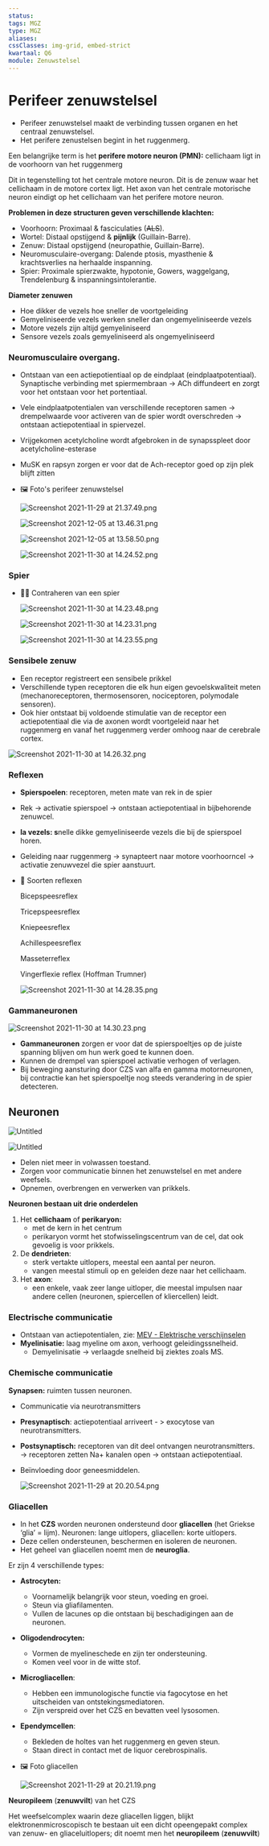 ```yaml
---
status: 
tags: MGZ
type: MGZ
aliases:
cssClasses: img-grid, embed-strict
kwartaal: Q6
module: Zenuwstelsel
---
```


# Perifeer zenuwstelsel

- Perifeer zenuwstelsel maakt de verbinding tussen organen en het centraal zenuwstelsel.
- Het perifere zenustelsen begint in het ruggenmerg.

Een belangrijke term is het **perifere motore neuron (PMN):** cellichaam ligt in de voorhoorn van het ruggenmerg 

Dit in tegenstelling tot het centrale motore neuron. Dit is de zenuw waar het cellichaam in de motore cortex ligt. Het axon van het centrale motorische neuron eindigt op het cellichaam van het perifere motore neuron.

**Problemen in deze structuren geven verschillende klachten:**

- Voorhoorn: Proximaal & fasciculaties (~~ALS~~).
- Wortel: Distaal opstijgend & **pijnlijk** (Guillain-Barre).
- Zenuw: Distaal opstijgend (neuropathie, Guillain-Barre).
- Neuromusculaire-overgang: Dalende ptosis, myasthenie & krachtsverlies na herhaalde inspanning.
- Spier: Proximale spierzwakte, hypotonie, Gowers, waggelgang, Trendelenburg & inspanningsintolerantie.

**Diameter zenuwen**

- Hoe dikker de vezels hoe sneller de voortgeleiding
- Gemyeliniseerde vezels werken sneller dan ongemyeliniseerde vezels
- Motore vezels zijn altijd gemyeliniseerd
- Sensore vezels zoals gemyeliniseerd als ongemyeliniseerd

### Neuromusculaire overgang.

- Ontstaan van een actiepotientiaal op de eindplaat (eindplaatpotentiaal). Synaptische verbinding met spiermembraan → ACh diffundeert en zorgt voor het ontstaan voor het portentiaal.
- Vele eindplaatpotentialen van verschillende receptoren samen → drempelwaarde voor activeren van de spier wordt overschreden → ontstaan actiepotentiaal in spiervezel.
- Vrijgekomen acetylcholine wordt afgebroken in de synapsspleet door acetylcholine-esterase
- MuSK en rapsyn zorgen er voor dat de Ach-receptor goed op zijn plek blijft zitten
- 🖼️ Foto's perifeer zenuwstelsel
    
    ![Screenshot 2021-11-29 at 21.37.49.png](Screenshot_2021-11-29_at_21.37.49.png)
    
    ![Screenshot 2021-12-05 at 13.46.31.png](Screenshot_2021-12-05_at_13.46.31.png)
    
    ![Screenshot 2021-12-05 at 13.58.50.png](Screenshot_2021-12-05_at_13.58.50.png)
    
    ![Screenshot 2021-11-30 at 14.24.52.png](Screenshot_2021-11-30_at_14.24.52.png)
    

### Spier

- 💪🏼 Contraheren van een spier
    
    ![Screenshot 2021-11-30 at 14.23.48.png](Screenshot_2021-11-30_at_14.23.48.png)
    
    ![Screenshot 2021-11-30 at 14.23.31.png](Screenshot_2021-11-30_at_14.23.31.png)
    
    ![Screenshot 2021-11-30 at 14.23.55.png](Screenshot_2021-11-30_at_14.23.55.png)
    

### Sensibele zenuw

- Een receptor registreert een sensibele prikkel
- Verschillende typen receptoren die elk hun eigen gevoelskwaliteit meten (mechanoreceptoren, thermosensoren, nociceptoren, polymodale sensoren).
- Ook hier ontstaat bij voldoende stimulatie van de receptor een actiepotentiaal die via de axonen wordt voortgeleid naar het ruggenmerg en vanaf het ruggenmerg verder omhoog naar de cerebrale cortex.

![Screenshot 2021-11-30 at 14.26.32.png](Screenshot_2021-11-30_at_14.26.32.png)

### Reflexen

- **Spierspoelen**: receptoren, meten mate van rek in de spier
- Rek → activatie spierspoel → ontstaan actiepotentiaal in bijbehorende zenuwcel.
- **la vezels: s**nelle dikke gemyeliniseerde vezels die bij de spierspoel horen.
- Geleiding naar ruggenmerg → synapteert naar motore voorhoorncel → activatie zenuwvezel die spier aanstuurt.
- 🔨 Soorten reflexen
    
    Bicepspeesreflex
    
    Tricepspeesreflex
    
    Kniepeesreflex
    
    Achillespeesreflex
    
    Masseterreflex
    
    Vingerflexie reflex (Hoffman Trumner)
    
    ![Screenshot 2021-11-30 at 14.28.35.png](Screenshot_2021-11-30_at_14.28.35.png)
    

### Gammaneuronen

![Screenshot 2021-11-30 at 14.30.23.png](Screenshot_2021-11-30_at_14.30.23.png)

- **Gammaneuronen** zorgen er voor dat de spierspoeltjes op de juiste spanning blijven om hun werk goed te kunnen doen.
- Kunnen de drempel van spierspoel activatie verhogen of verlagen.
- Bij beweging aansturing door CZS van alfa en gamma motorneuronen, bij contractie kan het spierspoeltje nog steeds verandering in de spier detecteren.

## Neuronen

![Untitled](0.%20Media/ARCHIVE%20f874ad733d0143aab486ec72e8bf1a2d/Untitled.png)

![Untitled](0.%20Media/ARCHIVE%20f874ad733d0143aab486ec72e8bf1a2d/Untitled%201.png)

- Delen niet meer in volwassen toestand.
- Zorgen voor communicatie binnen het zenuwstelsel en met andere weefsels.
- Opnemen, overbrengen en verwerken van prikkels.

**Neuronen bestaan uit drie onderdelen**

1. Het **cellichaam** of **perikaryon:**
    - met de kern in het centrum
    - perikaryon vormt het stofwisselingscentrum van de cel, dat ook gevoelig is voor prikkels.
2. De **dendrieten**: 
    - sterk vertakte uitlopers, meestal een aantal per neuron.
    - vangen meestal stimuli op en geleiden deze naar het cellichaam.
3. Het **axon**: 
    - een enkele, vaak zeer lange uitloper, die meestal impulsen naar andere cellen (neuronen, spiercellen of kliercellen) leidt.

### Electrische communicatie

- Ontstaan van actiepotentialen, zie: [MEV - Elektrische verschijnselen](MEV%20-%20Elektrische%20verschijnselen.md)
- **Myelinisatie:** laag myeline om axon, verhoogt geleidingssnelheid.
    - Demyelinisatie → verlaagde snelheid bij ziektes zoals MS.

### Chemische communicatie

**Synapsen:** ruimten tussen neuronen.

- Communicatie via neurotransmitters
- **Presynaptisch**: actiepotentiaal arriveert - > exocytose van neurotransmitters.
- **Postsynaptisch:** receptoren van dit deel ontvangen neurotransmitters. → receptoren zetten Na+ kanalen open → ontstaan actiepotentiaal.
- Beïnvloeding door geneesmiddelen.
    
    ![Screenshot 2021-11-29 at 20.20.54.png](Screenshot_2021-11-29_at_20.20.54.png)
    

### **Gliacellen**

- In het **CZS** worden neuronen ondersteund door **gliacellen** (het Griekse ‘glia’ = lijm). Neuronen: lange uitlopers, gliacellen: korte uitlopers.
- Deze cellen ondersteunen, beschermen en isoleren de neuronen.
- Het geheel van gliacellen noemt men de **neuroglia**.

Er zijn 4 verschillende types:

- **Astrocyten:**
    - Voornamelijk belangrijk voor steun, voeding en groei.
    - Steun via gliafilamenten.
    - Vullen de lacunes op die ontstaan bij beschadigingen aan de neuronen.
- **Oligodendrocyten:**
    - Vormen de myelineschede en zijn ter ondersteuning.
    - Komen veel voor in de witte stof.
- **Microgliacellen**:
    - Hebben een immunologische functie via fagocytose en het uitscheiden van ontstekingsmediatoren.
    - Zijn verspreid over het CZS en bevatten veel lysosomen.
- **Ependymcellen**:
    - Bekleden de holtes van het ruggenmerg en geven steun.
    - Staan direct in contact met de liquor cerebrospinalis.
- 🖼️ Foto gliacellen
    
    ![Screenshot 2021-11-29 at 20.21.19.png](Screenshot_2021-11-29_at_20.21.19.png)
    

**Neuropileem** (**zenuwvilt**) van het CZS

Het weefselcomplex waarin deze gliacellen liggen, blijkt elektronenmicroscopisch te bestaan uit een dicht opeengepakt complex van zenuw- en gliaceluitlopers; dit noemt men het **neuropileem** (**zenuwvilt**)